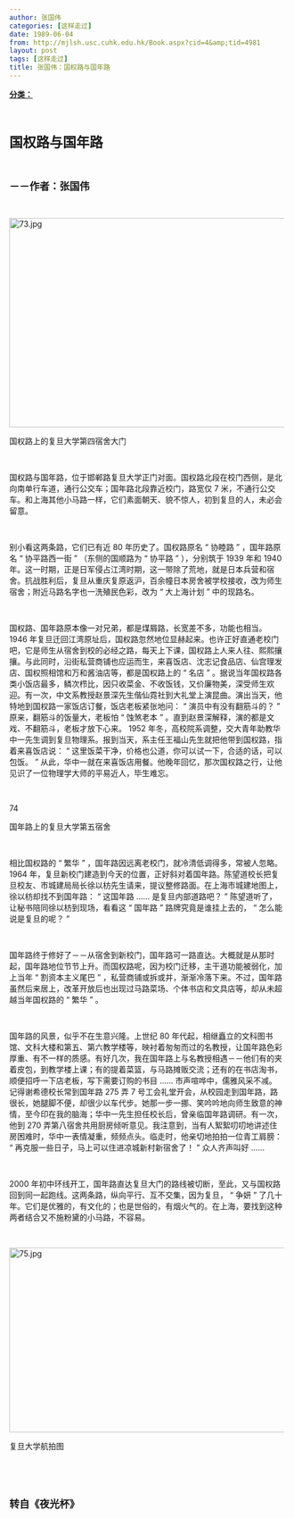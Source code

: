 ```yaml
---
author: 张国伟
categories: [这样走过]
date: 1989-06-04
from: http://mjlsh.usc.cuhk.edu.hk/Book.aspx?cid=4&amp;tid=4981
layout: post
tags: [这样走过]
title: 张国伟：国权路与国年路
---
```


<div style="margin: 15px 10px 10px 0px;">
<div>
<span id="ctl00_ContentPlaceHolder1_chapter1_SubjectLabel" style="font-weight:bold;text-decoration:underline;">
   分类：
  </span>
</div>
<p class="p1">
<b>
<font size="5">
<span class="s1">
</span>
<br/>
</font>
</b>
</p>
<p class="p2">
<span class="s1">
<b>
<font size="5">
     国权路与国年路
    </font>
</b>
</span>
</p>
<p class="p1">
<b>
<font size="4">
<span class="s1">
</span>
<br/>
</font>
</b>
</p>
<p class="p2">
<span class="s1">
<b>
<font size="4">
     －－作者：张国伟
    </font>
</b>
</span>
</p>
<p class="p1">
<span class="s1">
</span>
<br/>
</p>
<p class="p3">
<span class="s1">
<img alt="73.jpg" border="0" height="375" src="https://i.imgur.com/7W9ulif.jpeg" width="500"/>
</span>
</p>
<p class="p2">
<span class="s1">
   国权路上的复旦大学第四宿舍大门
  </span>
</p>
<p class="p1">
<span class="s1">
</span>
<br/>
</p>
<p class="p2">
<span class="s1">
   国权路与国年路，位于邯郸路复旦大学正门对面。国权路北段在校门西侧，是北向南单行车道，通行公交车；国年路北段靠近校门，路宽仅
  </span>
<span class="s2">
   7
  </span>
<span class="s1">
   米，不通行公交车。和上海其他小马路一样，它们素面朝天、貌不惊人，初到复旦的人，未必会留意。
  </span>
</p>
<p class="p1">
<span class="s1">
</span>
<br/>
</p>
<p class="p2">
<span class="s1">
   别小看这两条路，它们已有近
  </span>
<span class="s2">
   80
  </span>
<span class="s1">
   年历史了。国权路原名
  </span>
<span class="s2">
   “
  </span>
<span class="s1">
   协睦路
  </span>
<span class="s2">
   ”
  </span>
<span class="s1">
   ，国年路原名
  </span>
<span class="s2">
   “
  </span>
<span class="s1">
   协平路西一街
  </span>
<span class="s2">
   ”
  </span>
<span class="s1">
   （东侧的国顺路为
  </span>
<span class="s2">
   “
  </span>
<span class="s1">
   协平路
  </span>
<span class="s2">
   ”
  </span>
<span class="s1">
   ），分别筑于
  </span>
<span class="s2">
   1939
  </span>
<span class="s1">
   年和
  </span>
<span class="s2">
   1940
  </span>
<span class="s1">
   年。这一时期，正是日军侵占江湾时期，这一带除了荒地，就是日本兵营和宿舍。抗战胜利后，复旦从重庆复原返沪，百余幢日本房舍被学校接收，改为师生宿舍；附近马路名字也一洗殖民色彩，改为
  </span>
<span class="s2">
   “
  </span>
<span class="s1">
   大上海计划
  </span>
<span class="s2">
   ”
  </span>
<span class="s1">
   中的现路名。
  </span>
</p>
<p class="p1">
<span class="s1">
</span>
<br/>
</p>
<p class="p2">
<span class="s1">
   国权路、国年路原本像一对兄弟，都是煤屑路，长宽差不多，功能也相当。
  </span>
<span class="s2">
   1946
  </span>
<span class="s1">
   年复旦迁回江湾原址后，国权路忽然地位显赫起来。也许正好直通老校门吧，它是师生从宿舍到校的必经之路，每天上下课，国权路上人来人往、熙熙攘攘。与此同时，沿街私营商铺也应运而生，来喜饭店、沈志记食品店、仙宫理发店、国权照相馆和万和酱油店等，都是国权路上的
  </span>
<span class="s2">
   “
  </span>
<span class="s1">
   名店
  </span>
<span class="s2">
   ”
  </span>
<span class="s1">
   。据说当年国权路各类小饭店最多，鳞次栉比，因只收菜金、不收饭钱，又价廉物美，深受师生欢迎。有一次，中文系教授赵景深先生偕仙霓社到大礼堂上演昆曲。演出当天，他特地到国权路一家饭店订餐，饭店老板紧张地问：
  </span>
<span class="s2">
   “
  </span>
<span class="s1">
   演员中有没有翻筋斗的？
  </span>
<span class="s2">
   ”
  </span>
<span class="s1">
   原来，翻筋斗的饭量大，老板怕
  </span>
<span class="s2">
   “
  </span>
<span class="s1">
   蚀煞老本
  </span>
<span class="s2">
   ”
  </span>
<span class="s1">
   。直到赵景深解释，演的都是文戏、不翻筋斗，老板才放下心来。
  </span>
<span class="s2">
   1952
  </span>
<span class="s1">
   年冬，高校院系调整，交大青年助教华中一先生调到复旦物理系。报到当天，系主任王福山先生就把他带到国权路，指着来喜饭店说：
  </span>
<span class="s2">
   “
  </span>
<span class="s1">
   这里饭菜干净，价格也公道，你可以试一下，合适的话，可以包饭。
  </span>
<span class="s2">
   ”
  </span>
<span class="s1">
   从此，华中一就在来喜饭店用餐。他晚年回忆，那次国权路之行，让他见识了一位物理学大师的平易近人，毕生难忘。
  </span>
</p>
<p class="p1">
<span class="s1">
</span>
<br/>
</p>
<p class="p3">
<span class="s1">
   74
  </span>
</p>
<p class="p2">
<span class="s1">
   国年路上的复旦大学第五宿舍
  </span>
</p>
<p class="p1">
<span class="s1">
</span>
<br/>
</p>
<p class="p2">
<span class="s1">
   相比国权路的
  </span>
<span class="s2">
   “
  </span>
<span class="s1">
   繁华
  </span>
<span class="s2">
   ”
  </span>
<span class="s1">
   ，国年路因远离老校门，就冷清低调得多，常被人忽略。
  </span>
<span class="s2">
   1964
  </span>
<span class="s1">
   年，复旦新校门建造到今天的位置，正好斜对着国年路。陈望道校长把复旦校友、市城建局局长徐以枋先生请来，提议整修路面。在上海市城建地图上，徐以枋却找不到国年路：
  </span>
<span class="s2">
   “
  </span>
<span class="s1">
   这国年路
  </span>
<span class="s2">
   ……
  </span>
<span class="s1">
   是复旦内部道路吧？
  </span>
<span class="s2">
   ”
  </span>
<span class="s1">
   陈望道听了，让秘书陪同徐以枋到现场，看看这
  </span>
<span class="s2">
   “
  </span>
<span class="s1">
   国年路
  </span>
<span class="s2">
   ”
  </span>
<span class="s1">
   路牌究竟是谁挂上去的，
  </span>
<span class="s2">
   “
  </span>
<span class="s1">
   怎么能说是复旦的呢？
  </span>
<span class="s2">
   ”
  </span>
</p>
<p class="p1">
<span class="s1">
</span>
<br/>
</p>
<p class="p2">
<span class="s1">
   国年路终于修好了－－从宿舍到新校门，国年路可一路直达。大概就是从那时起，国年路地位节节上升。而国权路呢，因为校门迁移，主干道功能被弱化，加上当年
  </span>
<span class="s2">
   “
  </span>
<span class="s1">
   割资本主义尾巴
  </span>
<span class="s2">
   ”
  </span>
<span class="s1">
   ，私营商铺或拆或并，渐渐冷落下来。不过，国年路虽然后来居上，改革开放后也出现过马路菜场、个体书店和文具店等，却从未超越当年国权路的
  </span>
<span class="s2">
   “
  </span>
<span class="s1">
   繁华
  </span>
<span class="s2">
   ”
  </span>
<span class="s1">
   。
  </span>
</p>
<p class="p1">
<span class="s1">
</span>
<br/>
</p>
<p class="p2">
<span class="s1">
   国年路的风景，似乎不在生意兴隆。上世纪
  </span>
<span class="s2">
   80
  </span>
<span class="s1">
   年代起，相继矗立的文科图书馆、文科大楼和第五、第六教学楼等，映衬着匆匆而过的名教授，让国年路色彩厚重、有不一样的质感。有好几次，我在国年路上与名教授相遇－－他们有的夹着皮包，到教学楼上课；有的提着菜篮，与马路摊贩交流；还有的在书店淘书，顺便招呼一下店老板，写下需要订购的书目
  </span>
<span class="s2">
   ……
  </span>
<span class="s1">
   市声喧哗中，儒雅风采不减。记得谢希德校长常到国年路
  </span>
<span class="s2">
   275
  </span>
<span class="s1">
   弄
  </span>
<span class="s2">
   7
  </span>
<span class="s1">
   号工会礼堂开会，从校园走到国年路，路很长，她腿脚不便，却很少以车代步。她那一步一挪、笑吟吟地向师生致意的神情，至今印在我的脑海；华中一先生担任校长后，曾亲临国年路调研。有一次，他到
  </span>
<span class="s2">
   270
  </span>
<span class="s1">
   弄第八宿舍共用厨房倾听意见。我注意到，当有人絮絮叨叨地讲述住房困难时，华中一表情凝重，频频点头。临走时，他亲切地拍拍一位青工肩膀：
  </span>
<span class="s2">
   “
  </span>
<span class="s1">
   再克服一些日子，马上可以住进凉城新村新宿舍了！
  </span>
<span class="s2">
   ”
  </span>
<span class="s1">
   众人齐声叫好
  </span>
<span class="s2">
   ……
  </span>
</p>
<p class="p1">
<span class="s1">
</span>
<br/>
</p>
<p class="p2">
<span class="s2">
   2000
  </span>
<span class="s1">
   年初中环线开工，国年路直达复旦大门的路线被切断，至此，又与国权路回到同一起跑线。这两条路，纵向平行、互不交集，因为复旦，
  </span>
<span class="s2">
   “
  </span>
<span class="s1">
   争妍
  </span>
<span class="s2">
   ”
  </span>
<span class="s1">
   了几十年。它们是优雅的，有文化的；也是世俗的，有烟火气的。在上海，要找到这种两者结合又不施粉黛的小马路，不容易。
  </span>
</p>
<p class="p1">
<span class="s1">
</span>
<br/>
</p>
<p class="p3">
<span class="s1">
<img alt="75.jpg" border="0" height="331" src="http://mjlsh.usc.cuhk.edu.hk/medias/contents/4981/75.jpg" width="550"/>
</span>
</p>
<p class="p2">
<span class="s1">
   复旦大学航拍图
  </span>
</p>
<p class="p1">
<span class="s1">
</span>
<br/>
</p>
<p class="p1">
<b>
<font size="4">
<span class="s1">
</span>
<br/>
</font>
</b>
</p>
<p class="p2">
<span class="s1">
<b>
<font size="4">
     转自《夜光杯》
    </font>
</b>
</span>
</p>
</div>
